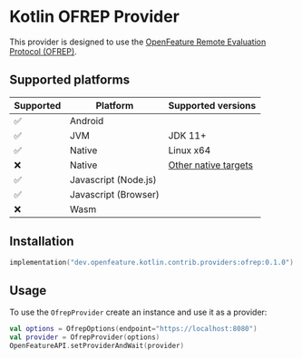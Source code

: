 # Kotlin OFREP Provider

This provider is designed to use the [OpenFeature Remote Evaluation Protocol (OFREP)](https://openfeature.dev/specification/appendix-c).

## Supported platforms

| Supported | Platform             | Supported versions                                                             |
|-----------|----------------------|--------------------------------------------------------------------------------|
| ✅         | Android              |                                                                                |
| ✅         | JVM                  | JDK 11+                                                                        |
| ✅         | Native               | Linux x64                                                                      |
| ❌         | Native               | [Other native targets](https://kotlinlang.org/docs/native-target-support.html) |
| ✅         | Javascript (Node.js) |                                                                                |
| ✅         | Javascript (Browser) |                                                                                |
| ❌         | Wasm                 |                                                                                |


## Installation

```kotlin
implementation("dev.openfeature.kotlin.contrib.providers:ofrep:0.1.0")
```

## Usage

To use the `OfrepProvider` create an instance and use it as a provider:

```kotlin
val options = OfrepOptions(endpoint="https://localhost:8080")
val provider = OfrepProvider(options)
OpenFeatureAPI.setProviderAndWait(provider)
```
